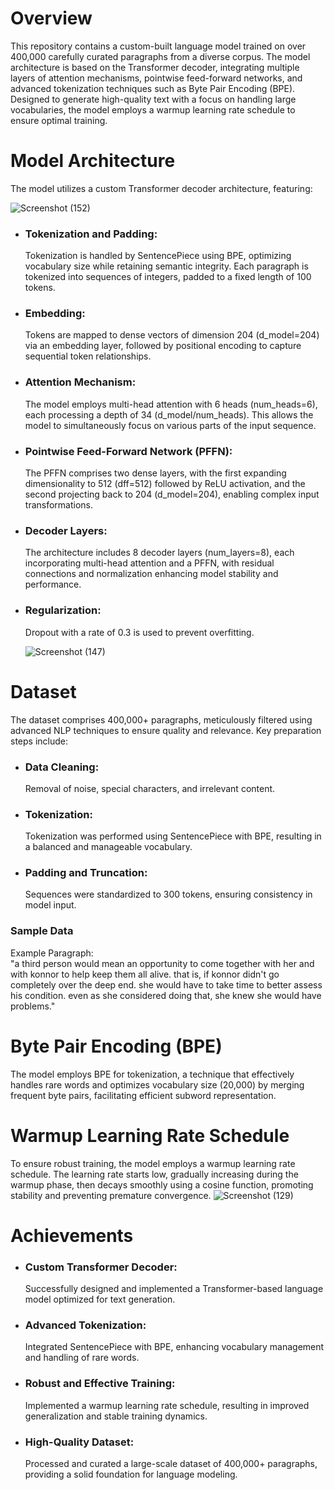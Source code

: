 # Overview
This repository contains a custom-built language model trained on over 400,000 carefully curated paragraphs from a diverse corpus. The model architecture is based on the Transformer decoder, integrating multiple layers of attention mechanisms, pointwise feed-forward networks, and advanced tokenization techniques such as Byte Pair Encoding (BPE). Designed to generate high-quality text with a focus on handling large vocabularies, the model employs a warmup learning rate schedule to ensure optimal training.

# Model Architecture
The model utilizes a custom Transformer decoder architecture, featuring:

![Screenshot (152)](https://github.com/user-attachments/assets/37f34175-9b13-4416-83d2-31cee95f2849)

* ### Tokenization and Padding:  
   Tokenization is handled by SentencePiece using BPE, optimizing vocabulary size while retaining semantic integrity. Each paragraph is tokenized into sequences of integers, padded to a fixed length of 100 tokens.

* ### Embedding: 
   Tokens are mapped to dense vectors of dimension 204 (d_model=204) via an embedding layer, followed by positional encoding to capture sequential token relationships.

* ### Attention Mechanism:  
   The model employs multi-head attention with 6 heads (num_heads=6), each processing a depth of 34 (d_model/num_heads). This allows the model to simultaneously focus on various parts of the input sequence.

* ### Pointwise Feed-Forward Network (PFFN): 
   The PFFN comprises two dense layers, with the first expanding dimensionality to 512 (dff=512) followed by ReLU activation, and the second projecting back to 204 (d_model=204), enabling complex input transformations.

* ### Decoder Layers:
   The architecture includes 8 decoder layers (num_layers=8), each incorporating multi-head attention and a PFFN, with residual connections and normalization enhancing model stability and performance.

* ### Regularization: 
   Dropout with a rate of 0.3 is used to prevent overfitting.

  ![Screenshot (147)](https://github.com/user-attachments/assets/c1f295f5-327b-49b5-8d61-cf6f67f85731)


# Dataset
The dataset comprises 400,000+ paragraphs, meticulously filtered using advanced NLP techniques to ensure quality and relevance. Key preparation steps include:

* ### Data Cleaning:  
   Removal of noise, special characters, and irrelevant content.

* ### Tokenization:  
   Tokenization was performed using SentencePiece with BPE, resulting in a balanced and manageable vocabulary.

* ### Padding and Truncation:  
   Sequences were standardized to 300 tokens, ensuring consistency in model input.

### Sample Data
Example Paragraph:  
"a third person would mean an opportunity to come together with her and with konnor to help keep them all alive. that is, if konnor didn't go completely over the deep end. she would have to take time to better assess his condition. even as she considered doing that, she knew she would have problems."

# Byte Pair Encoding (BPE)
The model employs BPE for tokenization, a technique that effectively handles rare words and optimizes vocabulary size (20,000) by merging frequent byte pairs, facilitating efficient subword representation.

# Warmup Learning Rate Schedule
To ensure robust training, the model employs a warmup learning rate schedule. The learning rate starts low, gradually increasing during the warmup phase, then decays smoothly using a cosine function, promoting stability and preventing premature convergence.
![Screenshot (129)](https://github.com/user-attachments/assets/41473cc8-8c5c-4361-b3ff-23fc740e6d1c)


# Achievements
* ### Custom Transformer Decoder:  
   Successfully designed and implemented a Transformer-based language model optimized for text generation.
  
* ### Advanced Tokenization:  
   Integrated SentencePiece with BPE, enhancing vocabulary management and handling of rare words.

* ### Robust and Effective Training:  
   Implemented a warmup learning rate schedule, resulting in improved generalization and stable training dynamics.

* ### High-Quality Dataset:  
   Processed and curated a large-scale dataset of 400,000+ paragraphs, providing a solid foundation for language modeling.
